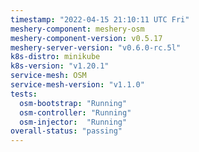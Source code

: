 ```yaml
---
timestamp: "2022-04-15 21:10:11 UTC Fri"
meshery-component: meshery-osm
meshery-component-version: v0.5.17
meshery-server-version: "v0.6.0-rc.5l"
k8s-distro: minikube
k8s-version: "v1.20.1"
service-mesh: OSM
service-mesh-version: "v1.1.0"
tests:
  osm-bootstrap: "Running"
  osm-controller: "Running"
  osm-injector:  "Running"
overall-status: "passing"
---
```

